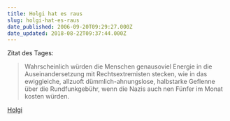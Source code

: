 ```yaml
---
title: Holgi hat es raus
slug: holgi-hat-es-raus
date_published: 2006-09-20T09:29:27.000Z
date_updated: 2018-08-22T09:37:44.000Z
---
```


Zitat des Tages:

> Wahrscheinlich würden die Menschen genausoviel Energie in die Auseinandersetzung mit Rechtsextremisten stecken, wie in das ewiggleiche, allzuoft dümmlich-ahnungslose, halbstarke Geflenne über die Rundfunkgebühr, wenn die Nazis auch nen Fünfer im Monat kosten würden.

[Holgi](http://holgi.blogger.de/stories/559979/)
